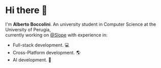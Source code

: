# Hi there :milky_way:

I'm **Alberto Boccolini**.
An university student in Computer Science at the University of Perugia,  
currently working on [@Slope](https://slope.it) with experience in:

- Full-stack development. :computer:
- Cross-Platform development. :earth_americas:
- AI development. 🧠
